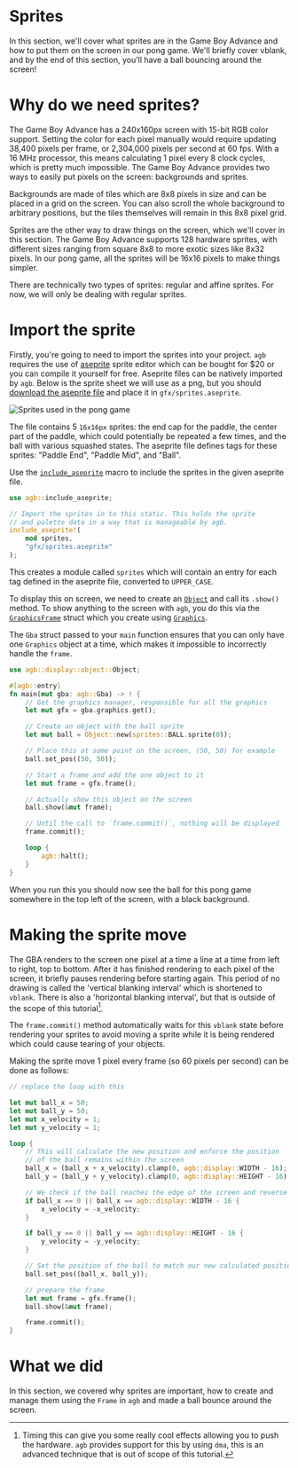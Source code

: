 # Sprites

In this section, we'll cover what sprites are in the Game Boy Advance and how to put them on the screen in our pong game.
We'll briefly cover vblank, and by the end of this section, you'll have a ball bouncing around the screen!

# Why do we need sprites?

The Game Boy Advance has a 240x160px screen with 15-bit RGB color support. Setting the color for each pixel manually would require updating 38,400 pixels per frame, or 2,304,000 pixels per second at 60 fps.
With a 16 MHz processor, this means calculating 1 pixel every 8 clock cycles, which is pretty much impossible.
The Game Boy Advance provides two ways to easily put pixels on the screen: backgrounds and sprites.

Backgrounds are made of tiles which are 8x8 pixels in size and can be placed in a grid on the screen.
You can also scroll the whole background to arbitrary positions, but the tiles themselves will remain in this 8x8 pixel grid.

Sprites are the other way to draw things on the screen, which we'll cover in this section.
The Game Boy Advance supports 128 hardware sprites, with different sizes ranging from square 8x8 to more exotic sizes like 8x32 pixels.
In our pong game, all the sprites will be 16x16 pixels to make things simpler.

There are technically two types of sprites: regular and affine sprites.
For now, we will only be dealing with regular sprites.

# Import the sprite

Firstly, you're going to need to import the sprites into your project.
`agb` requires the use of [aseprite](https://www.aseprite.org/) sprite editor which can be bought for $20 or you can compile it yourself for free.
Aseprite files can be natively imported by `agb`.
Below is the sprite sheet we will use as a png, but you should [download the aseprite file](sprites.aseprite) and place it in `gfx/sprites.aseprite`.

<img src="./sprites.png" alt="Sprites used in the pong game" />

The file contains 5 `16x16px` sprites: the end cap for the paddle, the center part of the paddle, which could potentially be repeated a few times, and the ball with various squashed states.
The aseprite file defines tags for these sprites: "Paddle End", "Paddle Mid", and "Ball".

Use the [`include_aseprite`](https://docs.rs/agb/latest/agb/macro.include_aseprite.html) macro to include the sprites in the given aseprite file.

```rust
use agb::include_aseprite;

// Import the sprites in to this static. This holds the sprite
// and palette data in a way that is manageable by agb.
include_aseprite!(
    mod sprites,
    "gfx/sprites.aseprite"
);
```

This creates a module called `sprites` which will contain an entry for each tag defined in the aseprite file, converted to `UPPER_CASE`.

To display this on screen, we need to create an [`Object`](https://docs.rs/agb/latest/agb/display/object/struct.Object.html) and call its `.show()` method.
To show anything to the screen with `agb`, you do this via the [`GraphicsFrame`](https://docs.rs/agb/latest/agb/display/struct.GraphicsFrame.html) struct which you create using [`Graphics`](https://docs.rs/agb/latest/agb/display/struct.Graphics.html).

The `Gba` struct passed to your `main` function ensures that you can only have one `Graphics` object at a time, which makes it impossible to incorrectly handle the `frame`.

```rust
use agb::display::object::Object;

#[agb::entry]
fn main(mut gba: agb::Gba) -> ! {
    // Get the graphics manager, responsible for all the graphics
    let mut gfx = gba.graphics.get();

    // Create an object with the ball sprite
    let mut ball = Object::new(sprites::BALL.sprite(0));

    // Place this at some point on the screen, (50, 50) for example
    ball.set_pos((50, 50));

    // Start a frame and add the one object to it
    let mut frame = gfx.frame();

    // Actually show this object on the screen
    ball.show(&mut frame);

    // Until the call to `frame.commit()`, nothing will be displayed
    frame.commit();

    loop {
        agb::halt();
    }
}
```

When you run this you should now see the ball for this pong game somewhere in the top left of the screen, with a black background.

# Making the sprite move

The GBA renders to the screen one pixel at a time a line at a time from left to right, top to bottom.
After it has finished rendering to each pixel of the screen, it briefly pauses rendering before starting again.
This period of no drawing is called the 'vertical blanking interval' which is shortened to `vblank`.
There is also a 'horizontal blanking interval', but that is outside of the scope of this tutorial[^hblank].

[^hblank]: Timing this can give you some really cool effects allowing you to push the hardware. `agb` provides support for this by using `dma`, this is an advanced technique that is out of scope of this tutorial.

The `frame.commit()` method automatically waits for this `vblank` state before rendering your sprites to avoid moving a sprite while it is being rendered which could cause tearing of your objects.

Making the sprite move 1 pixel every frame (so 60 pixels per second) can be done as follows:

```rust
// replace the loop with this

let mut ball_x = 50;
let mut ball_y = 50;
let mut x_velocity = 1;
let mut y_velocity = 1;

loop {
    // This will calculate the new position and enforce the position
    // of the ball remains within the screen
    ball_x = (ball_x + x_velocity).clamp(0, agb::display::WIDTH - 16);
    ball_y = (ball_y + y_velocity).clamp(0, agb::display::HEIGHT - 16);

    // We check if the ball reaches the edge of the screen and reverse it's direction
    if ball_x == 0 || ball_x == agb::display::WIDTH - 16 {
        x_velocity = -x_velocity;
    }

    if ball_y == 0 || ball_y == agb::display::HEIGHT - 16 {
        y_velocity = -y_velocity;
    }

    // Set the position of the ball to match our new calculated position
    ball.set_pos((ball_x, ball_y));

    // prepare the frame
    let mut frame = gfx.frame();
    ball.show(&mut frame);

    frame.commit();
}
```

# What we did

In this section, we covered why sprites are important, how to create and manage them using the `Frame` in `agb` and made a ball bounce around the screen.
